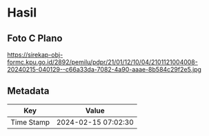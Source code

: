 # Hasil

## Foto C Plano

https://sirekap-obj-formc.kpu.go.id/2892/pemilu/pdpr/21/01/12/10/04/2101121004008-20240215-040129--c66a33da-7082-4a90-aaae-8b584c29f2e5.jpg


## Metadata

| Key        | Value               |
| ---------- | ------------------- |
| Time Stamp | 2024-02-15 07:02:30 |




